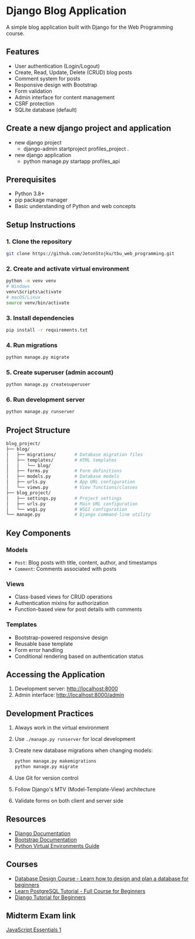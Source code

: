 # Django Blog Application

A simple blog application built with Django for the Web Programming course.

## Features

- User authentication (Login/Logout)
- Create, Read, Update, Delete (CRUD) blog posts
- Comment system for posts
- Responsive design with Bootstrap
- Form validation
- Admin interface for content management
- CSRF protection
- SQLite database (default)

## Create a new django project and application

- new django project
  - django-admin startproject profiles_project .
- new django application
  - python manage.py startapp profiles_api

## Prerequisites

- Python 3.8+
- pip package manager
- Basic understanding of Python and web concepts

## Setup Instructions

### 1. Clone the repository

```bash
git clone https://github.com/JetonStojku/tbu_web_programming.git
```

### 2. Create and activate virtual environment

```bash
python -m venv venv
# Windows
venv\Scripts\activate
# macOS/Linux
source venv/bin/activate
```

### 3. Install dependencies

```bash
pip install -r requirements.txt
```

### 4. Run migrations

```bash
python manage.py migrate
```

### 5. Create superuser (admin account)

```bash
python manage.py createsuperuser
```

### 6. Run development server

```bash
python manage.py runserver
```

## Project Structure

```bash
blog_project/
├── blog/
│   ├── migrations/       # Database migration files
│   ├── templates/        # HTML templates
│   │   └── blog/
│   ├── forms.py          # Form definitions
│   ├── models.py         # Database models
│   ├── urls.py           # App URL configuration
│   └── views.py          # View functions/classes
├── blog_project/
│   ├── settings.py       # Project settings
│   ├── urls.py           # Main URL configuration
│   └── wsgi.py           # WSGI configuration
└── manage.py             # Django command-line utility
```

## Key Components

### Models

- `Post`: Blog posts with title, content, author, and timestamps
- `Comment`: Comments associated with posts

### Views

- Class-based views for CRUD operations
- Authentication mixins for authorization
- Function-based view for post details with comments

### Templates

- Bootstrap-powered responsive design
- Reusable base template
- Form error handling
- Conditional rendering based on authentication status

## Accessing the Application

1. Development server: <http://localhost:8000>
2. Admin interface: <http://localhost:8000/admin>

## Development Practices

1. Always work in the virtual environment
2. Use `./manage.py runserver` for local development
3. Create new database migrations when changing models:

   ```bash
   python manage.py makemigrations
   python manage.py migrate
   ```

4. Use Git for version control
5. Follow Django's MTV (Model-Template-View) architecture
6. Validate forms on both client and server side

## Resources

- [Django Documentation](https://docs.djangoproject.com/)
- [Bootstrap Documentation](https://getbootstrap.com/docs/5.3/getting-started/introduction/)
- [Python Virtual Environments Guide](https://docs.python.org/3/tutorial/venv.html)

## Courses

- [Database Design Course - Learn how to design and plan a database for beginners](https://www.youtube.com/watch?v=ztHopE5Wnpc)
- [Learn PostgreSQL Tutorial - Full Course for Beginners](https://www.youtube.com/watch?v=qw--VYLpxG4)
- [Django Tutorial for Beginners](https://youtube.com/playlist?list=PLsyeobzWxl7r2ukVgTqIQcl-1T0C2mzau&si=p4vGt6cnz8zzOK-P)

## Midterm Exam link

[JavaScript Essentials 1](https://www.netacad.com/courses/javascript-essentials-1?courseLang=en-US)
